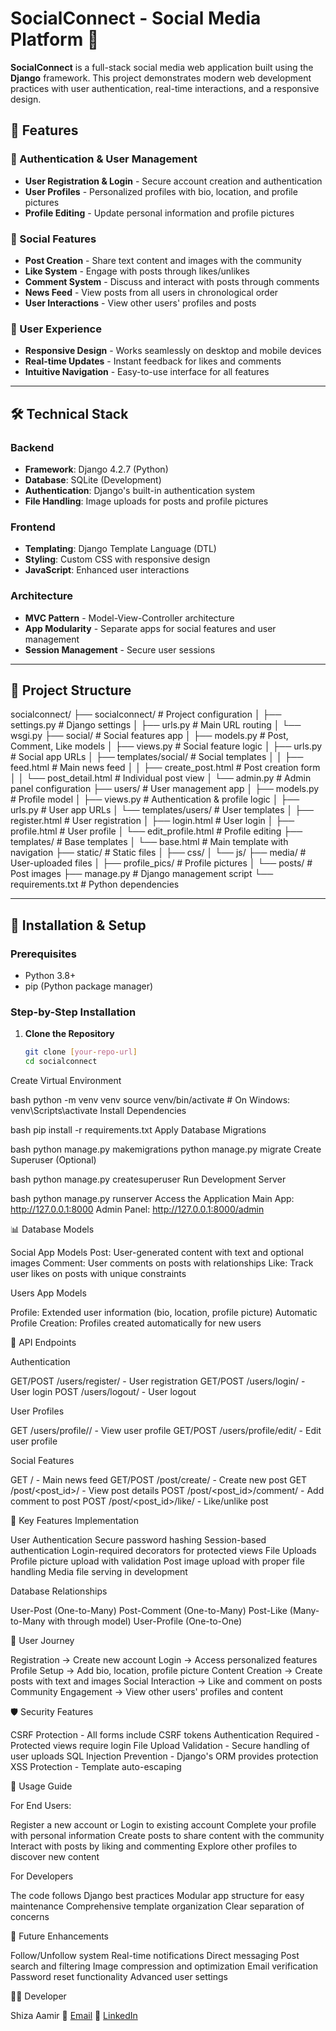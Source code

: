 # SocialConnect - Social Media Platform 🚀

**SocialConnect** is a full-stack social media web application built using the **Django** framework. This project demonstrates modern web development practices with user authentication, real-time interactions, and a responsive design.

## 🌟 Features

### 🔐 Authentication & User Management
- **User Registration & Login** - Secure account creation and authentication
- **User Profiles** - Personalized profiles with bio, location, and profile pictures
- **Profile Editing** - Update personal information and profile pictures

### 📱 Social Features
- **Post Creation** - Share text content and images with the community
- **Like System** - Engage with posts through likes/unlikes
- **Comment System** - Discuss and interact with posts through comments
- **News Feed** - View posts from all users in chronological order
- **User Interactions** - View other users' profiles and posts

### 🎨 User Experience
- **Responsive Design** - Works seamlessly on desktop and mobile devices
- **Real-time Updates** - Instant feedback for likes and comments
- **Intuitive Navigation** - Easy-to-use interface for all features

---

## 🛠️ Technical Stack

### Backend
- **Framework**: Django 4.2.7 (Python)
- **Database**: SQLite (Development)
- **Authentication**: Django's built-in authentication system
- **File Handling**: Image uploads for posts and profile pictures

### Frontend
- **Templating**: Django Template Language (DTL)
- **Styling**: Custom CSS with responsive design
- **JavaScript**: Enhanced user interactions

### Architecture
- **MVC Pattern** - Model-View-Controller architecture
- **App Modularity** - Separate apps for social features and user management
- **Session Management** - Secure user sessions

---

## 📁 Project Structure
socialconnect/
├── socialconnect/ # Project configuration
│ ├── settings.py # Django settings
│ ├── urls.py # Main URL routing
│ └── wsgi.py
├── social/ # Social features app
│ ├── models.py # Post, Comment, Like models
│ ├── views.py # Social feature logic
│ ├── urls.py # Social app URLs
│ ├── templates/social/ # Social templates
│ │ ├── feed.html # Main news feed
│ │ ├── create_post.html # Post creation form
│ │ └── post_detail.html # Individual post view
│ └── admin.py # Admin panel configuration
├── users/ # User management app
│ ├── models.py # Profile model
│ ├── views.py # Authentication & profile logic
│ ├── urls.py # User app URLs
│ └── templates/users/ # User templates
│ ├── register.html # User registration
│ ├── login.html # User login
│ ├── profile.html # User profile
│ └── edit_profile.html # Profile editing
├── templates/ # Base templates
│ └── base.html # Main template with navigation
├── static/ # Static files
│ ├── css/
│ └── js/
├── media/ # User-uploaded files
│ ├── profile_pics/ # Profile pictures
│ └── posts/ # Post images
├── manage.py # Django management script
└── requirements.txt # Python dependencies


---

## 🚀 Installation & Setup

### Prerequisites
- Python 3.8+
- pip (Python package manager)

### Step-by-Step Installation

1. **Clone the Repository**
   ```bash
   git clone [your-repo-url]
   cd socialconnect
Create Virtual Environment

bash
python -m venv venv
source venv/bin/activate  # On Windows: venv\Scripts\activate
Install Dependencies

bash
pip install -r requirements.txt
Apply Database Migrations

bash
python manage.py makemigrations
python manage.py migrate
Create Superuser (Optional)

bash
python manage.py createsuperuser
Run Development Server

bash
python manage.py runserver
Access the Application
Main App: http://127.0.0.1:8000
Admin Panel: http://127.0.0.1:8000/admin

📊 Database Models

Social App Models
Post: User-generated content with text and optional images
Comment: User comments on posts with relationships
Like: Track user likes on posts with unique constraints

Users App Models

Profile: Extended user information (bio, location, profile picture)
Automatic Profile Creation: Profiles created automatically for new users

🎯 API Endpoints

Authentication

GET/POST /users/register/ - User registration
GET/POST /users/login/ - User login
POST /users/logout/ - User logout

User Profiles

GET /users/profile/<username>/ - View user profile
GET/POST /users/profile/edit/ - Edit user profile

Social Features

GET / - Main news feed
GET/POST /post/create/ - Create new post
GET /post/<post_id>/ - View post details
POST /post/<post_id>/comment/ - Add comment to post
POST /post/<post_id>/like/ - Like/unlike post

🔧 Key Features Implementation

User Authentication
Secure password hashing
Session-based authentication
Login-required decorators for protected views
File Uploads
Profile picture upload with validation
Post image upload with proper file handling
Media file serving in development

Database Relationships

User-Post (One-to-Many)
Post-Comment (One-to-Many)
Post-Like (Many-to-Many with through model)
User-Profile (One-to-One)

🌈 User Journey

Registration → Create new account
Login → Access personalized features
Profile Setup → Add bio, location, profile picture
Content Creation → Create posts with text and images
Social Interaction → Like and comment on posts
Community Engagement → View other users' profiles and content

🛡️ Security Features

CSRF Protection - All forms include CSRF tokens
Authentication Required - Protected views require login
File Upload Validation - Secure handling of user uploads
SQL Injection Prevention - Django's ORM provides protection
XSS Protection - Template auto-escaping

📱 Usage Guide

For End Users:

Register a new account or Login to existing account
Complete your profile with personal information
Create posts to share content with the community
Interact with posts by liking and commenting
Explore other profiles to discover new content

For Developers

The code follows Django best practices
Modular app structure for easy maintenance
Comprehensive template organization
Clear separation of concerns

🔮 Future Enhancements

Follow/Unfollow system
Real-time notifications
Direct messaging
Post search and filtering
Image compression and optimization
Email verification
Password reset functionality
Advanced user settings

👨‍💻 Developer

Shiza Aamir
📧 [Email](shizaaamir3@gmail.com)
💼 [LinkedIn](www.linkedin.com/in/shiza-aamir-4805a1267)

